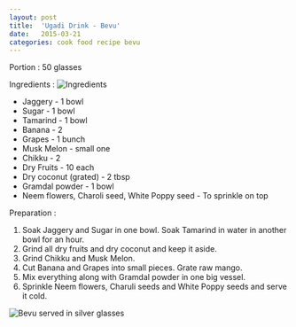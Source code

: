 ```yaml
---
layout: post
title:  'Ugadi Drink - Bevu'
date:   2015-03-21
categories: cook food recipe bevu
---
```


Portion : 50 glasses

Ingredients :
<img src='http://farm8.static.flickr.com/7623/16737404859_34bbce8efd_b.jpg' title='Ingredients'/>

* Jaggery - 1 bowl
* Sugar - 1 bowl
* Tamarind - 1 bowl
* Banana - 2 
* Grapes - 1 bunch
* Musk Melon - small one
* Chikku - 2 
* Dry Fruits - 10 each
* Dry coconut (grated) - 2 tbsp 
* Gramdal powder - 1 bowl 
* Neem flowers, Charoli seed, White Poppy seed - To sprinkle on top

Preparation :

1. Soak Jaggery and Sugar in one bowl. Soak Tamarind in water in another bowl for an hour. 
2. Grind all dry fruits and dry coconut and keep it aside.
3. Grind Chikku and Musk Melon. 
4. Cut Banana and Grapes into small pieces. Grate raw mango. 
5. Mix everything along with Gramdal powder in one big vessel. 
6. Sprinkle Neem flowers, Charuli seeds and White Poppy seeds and serve it cold.

<img src='http://farm8.static.flickr.com/7633/16736219850_d348f73e51_b.jpg' title='Bevu served in silver glasses'/>
